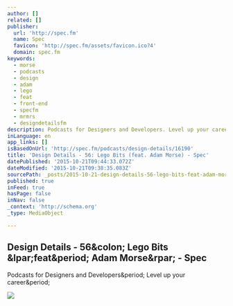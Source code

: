```yaml
---
author: []
related: []
publisher:
  url: 'http://spec.fm'
  name: Spec
  favicon: 'http://spec.fm/assets/favicon.ico?4'
  domain: spec.fm
keywords:
  - morse
  - podcasts
  - design
  - adam
  - lego
  - feat
  - front-end
  - specfm
  - mrmrs
  - designdetailsfm
description: Podcasts for Designers and Developers. Level up your career.
inLanguage: en
app_links: []
isBasedOnUrl: 'http://spec.fm/podcasts/design-details/16190'
title: 'Design Details - 56: Lego Bits (feat. Adam Morse) - Spec'
datePublished: '2015-10-21T09:44:33.072Z'
dateModified: '2015-10-21T09:38:35.083Z'
sourcePath: _posts/2015-10-21-design-details-56-lego-bits-feat-adam-morse-spec.md
published: true
inFeed: true
hasPage: false
inNav: false
_context: 'http://schema.org'
_type: MediaObject

---
```

<article style=""><h1>Design Details - 56&amp;colon; Lego Bits &amp;lpar;feat&amp;period; Adam Morse&amp;rpar; - Spec</h1><p>Podcasts for Designers and Developers&amp;period; Level up your career&amp;period;</p><img src="https://simplecast-media.s3.amazonaws.com/podcast/image/1034/small_1440374100-artwork.jpg" /></article>